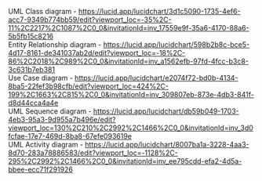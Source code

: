 UML Class diagram - https://lucid.app/lucidchart/3d1c5090-1735-4ef6-acc7-9349b774bb59/edit?viewport_loc=-35%2C-11%2C2217%2C1087%2C0_0&invitationId=inv_17559e9f-35a6-4170-88a6-5b5fb15c8216
<br>
Entity Relationship diagram - https://lucid.app/lucidchart/598b2b8c-bce5-4d17-8161-de341037ab2d/edit?viewport_loc=-18%2C-86%2C2018%2C989%2C0_0&invitationId=inv_a1562efb-97fd-4fcc-b3c8-3c631b7eb381
<br>
Use Case diagram - https://lucid.app/lucidchart/e2074f72-bd0b-4134-8ba5-22fef3b98cfb/edit?viewport_loc=424%2C-199%2C1663%2C815%2C0_0&invitationId=inv_309807eb-873e-4db3-841f-d8d44cca4a4e
<br>
UML Sequence diagram - https://lucid.app/lucidchart/db59b049-1703-4eb3-95a3-9d955a7b496e/edit?viewport_loc=130%2C210%2C2992%2C1466%2C0_0&invitationId=inv_3d0fcfae-17e7-469d-8ba8-67efe093619e
<br>
UML Activity diagram - https://lucid.app/lucidchart/8007ba1a-3228-4aa3-8d70-283a78886583/edit?viewport_loc=-1128%2C-295%2C2992%2C1466%2C0_0&invitationId=inv_ee795cdd-efa2-4d5a-bbee-ecc71f291926
